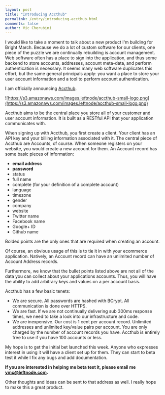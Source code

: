 ```yaml
---
layout: post
title: "Introducing Accthub"
permalink: /entry/introducing-accthub.html
comments: false
author: Vic Cherubini
---
```


I would like to take a moment to talk about a new product I'm building for Bright March. Because we do a lot of custom software for our clients, one piece of the puzzle we are continually rebuilding is account management. Web software often has a place to sign into the application, and thus some backend to store accounts, addresses, account meta-data, and perform authentication is necessary. It seems many web software duplicates this effort, but the same general principals apply: you want a place to store your user account information and a tool to perform account authentication.

I am officially announcing [Accthub](http://accthub.com).

![https://s3.amazonaws.com/images.leftnode/accthub-small-logo.png](https://s3.amazonaws.com/images.leftnode/accthub-small-logo.png)

Accthub aims to be the central place you store all of your customer and user account information. It is built as a RESTful API that your application communicates with.

When signing up with Accthub, you first create a client. Your client has an API key and your billing information associated with it. The central piece of Accthub are Accounts, of course. When someone registers on your website, you would create a new account for them. An Account record has some basic pieces of information:

* **email address**
* **password**
* status
* full name
* complete (for your definition of a complete account)
* language
* timezone
* gender
* company
* website
* Twitter name
* Facebook name
* Google+ ID
* Github name

Bolded points are the only ones that are required when creating an account.

Of course, an obvious usage of this is to tie it in with your ecommerce application. Natively, an Account record can have an unlimited number of Account Address records.

Furthermore, we know that the bullet points listed above are not all of the data you can collect about your applications accounts. Thus, you will have the ability to add arbitrary keys and values on a per account basis.

Accthub has a few basic tenets:

* We are secure. All passwords are hashed with BCrypt. All communication is done over HTTPS.
* We are fast. If we are not continually delivering sub 300ms response times, we need to take a look into our infrastructure and code.
* We are inexpensive. Our cost is 1 cent per account record. Unlimited addresses and unlimited key/value pairs per account. You are only charged by the number of account records you have. Accthub is entirely free to use if you have 100 accounts or less.

My hope is to get the initial bet launched this week. Anyone who expresses interest in using it will have a client set up for them. They can start to beta test it while I fix any bugs and add documentation.

**If you are interested in helping me beta test it, please email me <vmc@leftnode.com>.**

Other thoughts and ideas can be sent to that address as well. I really hope to make this a great product.
